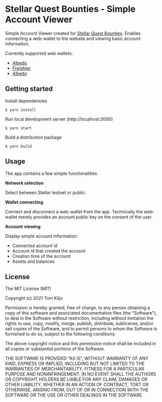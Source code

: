 # Stellar Quest Bounties - Simple Account Viewer

Simple Account Viewer created for [Stellar Quest Bounties](https://github.com/tyvdh/stellar-quest-bounties/). Enables connecting a web-wallet to the website and viewing basic account information.

Currently supported web wallets:

- [Albedo](https://albedo.link/)
- [Freighter](https://www.freighter.app/)
- [Albedo](https://rabet.io/)

## Getting started

Install dependencies

```
$ yarn install
```

Run local development server (http://localhost:3000)

```
$ yarn start
```

Build a distribution package

```
$ yarn build
```

## Usage

The app contains a few simple functionalities.

**Network selection**

Select between Stellar testnet or public.

**Wallet connecting**

Connect and disconnect a web-wallet from the app. Technically the web-wallet merely provides an account public key on the consent of the user.

**Account viewing**

Display simple account information:

- Connected account id
- Account id that created the account
- Creation time of the account
- Assets and balances

## License

The MIT License (MIT)

Copyright (c) 2021 Tom Kiljo

Permission is hereby granted, free of charge, to any person obtaining a copy of this software and associated documentation files (the "Software"), to deal in the Software without restriction, including without limitation the rights to use, copy, modify, merge, publish, distribute, sublicense, and/or sell copies of the Software, and to permit persons to whom the Software is furnished to do so, subject to the following conditions:

The above copyright notice and this permission notice shall be included in all copies or substantial portions of the Software.

THE SOFTWARE IS PROVIDED "AS IS", WITHOUT WARRANTY OF ANY KIND, EXPRESS OR IMPLIED, INCLUDING BUT NOT LIMITED TO THE WARRANTIES OF MERCHANTABILITY, FITNESS FOR A PARTICULAR PURPOSE AND NONINFRINGEMENT. IN NO EVENT SHALL THE AUTHORS OR COPYRIGHT HOLDERS BE LIABLE FOR ANY CLAIM, DAMAGES OR OTHER LIABILITY, WHETHER IN AN ACTION OF CONTRACT, TORT OR OTHERWISE, ARISING FROM, OUT OF OR IN CONNECTION WITH THE SOFTWARE OR THE USE OR OTHER DEALINGS IN THE SOFTWARE.
